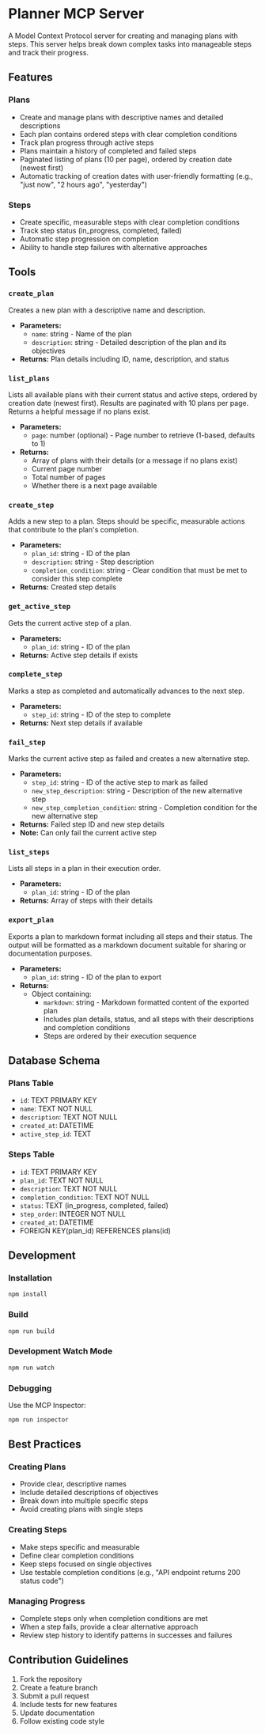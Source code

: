 # Planner MCP Server

A Model Context Protocol server for creating and managing plans with steps. This server helps break down complex tasks into manageable steps and track their progress.

## Features

### Plans
- Create and manage plans with descriptive names and detailed descriptions
- Each plan contains ordered steps with clear completion conditions
- Track plan progress through active steps
- Plans maintain a history of completed and failed steps
- Paginated listing of plans (10 per page), ordered by creation date (newest first)
- Automatic tracking of creation dates with user-friendly formatting (e.g., "just now", "2 hours ago", "yesterday")

### Steps
- Create specific, measurable steps with clear completion conditions
- Track step status (in_progress, completed, failed)
- Automatic step progression on completion
- Ability to handle step failures with alternative approaches

## Tools

### `create_plan`
Creates a new plan with a descriptive name and description.
- **Parameters:**
  - `name`: string - Name of the plan
  - `description`: string - Detailed description of the plan and its objectives
- **Returns:** Plan details including ID, name, description, and status

### `list_plans`
Lists all available plans with their current status and active steps, ordered by creation date (newest first). Results are paginated with 10 plans per page. Returns a helpful message if no plans exist.
- **Parameters:**
  - `page`: number (optional) - Page number to retrieve (1-based, defaults to 1)
- **Returns:**
  - Array of plans with their details (or a message if no plans exist)
  - Current page number
  - Total number of pages
  - Whether there is a next page available

### `create_step`
Adds a new step to a plan. Steps should be specific, measurable actions that contribute to the plan's completion.
- **Parameters:**
  - `plan_id`: string - ID of the plan
  - `description`: string - Step description
  - `completion_condition`: string - Clear condition that must be met to consider this step complete
- **Returns:** Created step details

### `get_active_step`
Gets the current active step of a plan.
- **Parameters:**
  - `plan_id`: string - ID of the plan
- **Returns:** Active step details if exists

### `complete_step`
Marks a step as completed and automatically advances to the next step.
- **Parameters:**
  - `step_id`: string - ID of the step to complete
- **Returns:** Next step details if available

### `fail_step`
Marks the current active step as failed and creates a new alternative step.
- **Parameters:**
  - `step_id`: string - ID of the active step to mark as failed
  - `new_step_description`: string - Description of the new alternative step
  - `new_step_completion_condition`: string - Completion condition for the new alternative step
- **Returns:** Failed step ID and new step details
- **Note:** Can only fail the current active step

### `list_steps`
Lists all steps in a plan in their execution order.
- **Parameters:**
  - `plan_id`: string - ID of the plan
- **Returns:** Array of steps with their details

### `export_plan`
Exports a plan to markdown format including all steps and their status. The output will be formatted as a markdown document suitable for sharing or documentation purposes.
- **Parameters:**
  - `plan_id`: string - ID of the plan to export
- **Returns:**
  - Object containing:
    - `markdown`: string - Markdown formatted content of the exported plan
    - Includes plan details, status, and all steps with their descriptions and completion conditions
    - Steps are ordered by their execution sequence

## Database Schema

### Plans Table
- `id`: TEXT PRIMARY KEY
- `name`: TEXT NOT NULL
- `description`: TEXT NOT NULL
- `created_at`: DATETIME
- `active_step_id`: TEXT

### Steps Table
- `id`: TEXT PRIMARY KEY
- `plan_id`: TEXT NOT NULL
- `description`: TEXT NOT NULL
- `completion_condition`: TEXT NOT NULL
- `status`: TEXT (in_progress, completed, failed)
- `step_order`: INTEGER NOT NULL
- `created_at`: DATETIME
- FOREIGN KEY(plan_id) REFERENCES plans(id)

## Development

### Installation
```bash
npm install
```

### Build
```bash
npm run build
```

### Development Watch Mode
```bash
npm run watch
```

### Debugging
Use the MCP Inspector:
```bash
npm run inspector
```

## Best Practices

### Creating Plans
- Provide clear, descriptive names
- Include detailed descriptions of objectives
- Break down into multiple specific steps
- Avoid creating plans with single steps

### Creating Steps
- Make steps specific and measurable
- Define clear completion conditions
- Keep steps focused on single objectives
- Use testable completion conditions (e.g., "API endpoint returns 200 status code")

### Managing Progress
- Complete steps only when completion conditions are met
- When a step fails, provide a clear alternative approach
- Review step history to identify patterns in successes and failures

## Contribution Guidelines

1. Fork the repository
2. Create a feature branch
3. Submit a pull request
4. Include tests for new features
5. Update documentation
6. Follow existing code style
